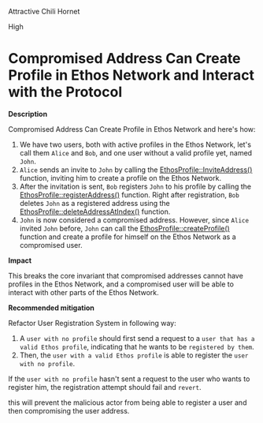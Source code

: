 Attractive Chili Hornet

High

# Compromised Address Can Create Profile in Ethos Network and Interact with the Protocol

**Description**

Compromised Address Can Create Profile in Ethos Network and here's how:

1. We have two users, both with active profiles in the Ethos Network, let's call them `Alice` and `Bob`, and one user without a valid profile yet, named `John`.
2. `Alice` sends an invite to `John` by calling the [EthosProfile::InviteAddress()](https://github.com/sherlock-audit/2024-10-ethos-network/blob/db37b9dc2b792e245eb683d8a956bcb7ef2f1a27/ethos/packages/contracts/contracts/EthosProfile.sol#L202-L239) function, inviting him to create a profile on the Ethos Network.
3. After the invitation is sent, `Bob` registers `John` to his profile by calling the [EthosProfile::registerAddress()](https://github.com/sherlock-audit/2024-10-ethos-network/blob/db37b9dc2b792e245eb683d8a956bcb7ef2f1a27/ethos/packages/contracts/contracts/EthosProfile.sol#L364-L409) function. Right after registration, `Bob` deletes `John` as a registered address using the [EthosProfile::deleteAddressAtIndex()](https://github.com/sherlock-audit/2024-10-ethos-network/blob/db37b9dc2b792e245eb683d8a956bcb7ef2f1a27/ethos/packages/contracts/contracts/EthosProfile.sol#L411-L438) function.
4. `John` is now considered a compromised address. However, since `Alice` invited `John` before, `John` can call the [EthosProfile::createProfile()](https://github.com/sherlock-audit/2024-10-ethos-network/blob/db37b9dc2b792e245eb683d8a956bcb7ef2f1a27/ethos/packages/contracts/contracts/EthosProfile.sol#L152-L172) function and create a profile for himself on the Ethos Network as a compromised user.

**Impact**

This breaks the core invariant that compromised addresses cannot have profiles in the Ethos Network, and a compromised user will be able to interact with other parts of the Ethos Network.

**Recommended mitigation**

Refactor User Registration System in following way:

1. A `user with no profile` should first send a request to a `user that has a valid Ethos profile`, indicating that he wants to be `registered by them`.
2. Then, the `user with a valid Ethos profile` is able to register the `user with no profile`.

If the `user with no profile` hasn't sent a request to the user who wants to register him, the registration attempt should fail and `revert`.

this will prevent the malicious actor from being able to register a user and then compromising the user address.